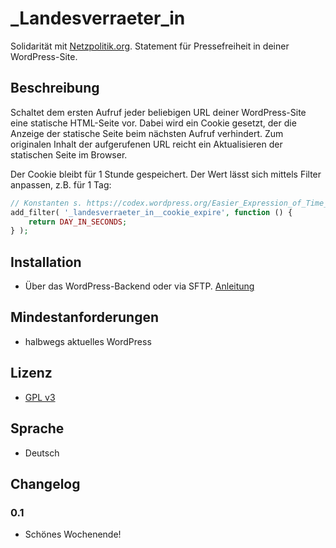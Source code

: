 # \_Landesverraeter_in
Solidarität mit [Netzpolitik.org](https://netzpolitik.org/2015/verdacht-des-landesverrats-generalbundesanwalt-ermittelt-doch-auch-gegen-uns-nicht-nur-unsere-quellen/). Statement für Pressefreiheit in deiner WordPress-Site.

## Beschreibung

Schaltet dem ersten Aufruf jeder beliebigen URL deiner WordPress-Site eine statische HTML-Seite vor. Dabei wird ein Cookie gesetzt, der die Anzeige der statische Seite beim nächsten Aufruf verhindert. Zum originalen Inhalt der aufgerufenen URL reicht ein Aktualisieren der statischen Seite im Browser.

Der Cookie bleibt für 1 Stunde gespeichert. Der Wert lässt sich mittels Filter anpassen, z.B. für 1 Tag:

```php
// Konstanten s. https://codex.wordpress.org/Easier_Expression_of_Time_Constants
add_filter( '_landesverraeter_in__cookie_expire', function () {
	return DAY_IN_SECONDS;
} );
```

## Installation

* Über das WordPress-Backend oder via SFTP. [Anleitung](http://codex.wordpress.org/Managing_Plugins#Installing_Plugins)

## Mindestanforderungen

* halbwegs aktuelles WordPress

## Lizenz

* [GPL v3](http://www.gnu.org/licenses/gpl-3.0)

## Sprache

* Deutsch

## Changelog

### 0.1

* Schönes Wochenende!
